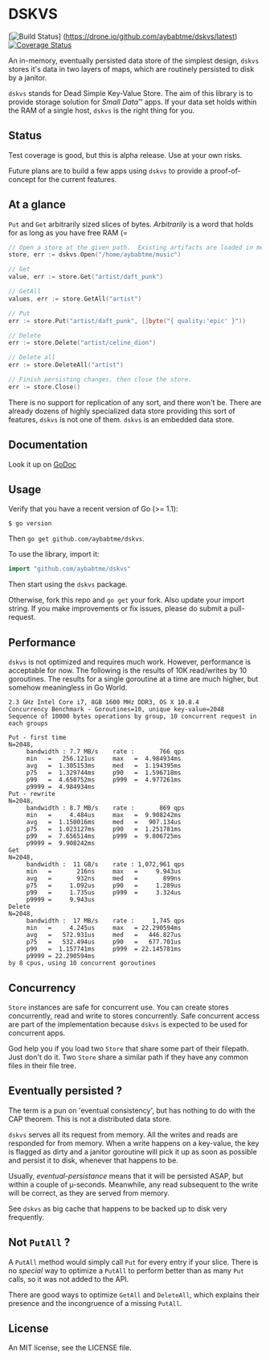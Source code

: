 # DSKVS

[![Build Status](https://drone.io/github.com/aybabtme/dskvs/status.png)]
(https://drone.io/github.com/aybabtme/dskvs/latest)
[![Coverage
Status](https://coveralls.io/repos/aybabtme/dskvs/badge.png?branch=master)](https://coveralls.io/r/aybabtme/dskvs?branch=master)

An in-memory, eventually persisted data store of the simplest design, `dskvs`
stores it's data in two layers of maps, which are routinely persisted to disk
by a janitor.

`dskvs` stands for Dead Simple Key-Value Store.  The aim of this library is to
provide storage solution for _Small Data_™ apps.  If your data set holds within
the RAM of a single host, `dskvs` is the right thing for you.

## Status
Test coverage is good, but this is alpha release. Use at your own risks.

Future plans are to build a few apps using `dskvs` to provide a proof-of-concept
for the current features.

## At a glance
`Put` and `Get` arbitrarily sized slices of bytes.  _Arbitrarily_ is a word that
holds for as long as you have free RAM (=

```go
// Open a store at the given path.  Existing artifacts are loaded in memory
store, err := dskvs.Open("/home/aybabtme/music")

// Get
value, err := store.Get("artist/daft_punk")

// GetAll
values, err := store.GetAll("artist")

// Put
err := store.Put("artist/daft_punk", []byte("{ quality:'epic' }"))

// Delete
err := store.Delete("artist/celine_dion")

// Delete all
err := store.DeleteAll("artist")

// Finish persisting changes, then close the store.
err := store.Close()
```

There is no support for replication of any sort, and there won't be. There are already
dozens of highly specialized data store providing this sort of features,
`dskvs` is not one of them. `dskvs` is an embedded data store.

## Documentation

Look it up on [GoDoc](http://godoc.org/github.com/aybabtme/dskvs)

## Usage

Verify that you have a recent version of Go (>= 1.1):

```
$ go version
```

Then `go get github.com/aybabtme/dskvs`.

To use the library, import it:
```go
import "github.com/aybabtme/dskvs"
```
Then start using the `dskvs` package.

Otherwise, fork this repo and `go get` your fork.  Also update your import
string.  If you make improvements or fix issues, please do submit a
pull-request.

## Performance

`dskvs` is not optimized and requires much work.  However, performance is
acceptable for now.  The following is the results of 10K read/writes by 10
goroutines.  The results for a single goroutine at a time are much higher,
but somehow meaningless in Go World.
```
2.3 GHz Intel Core i7, 8GB 1600 MHz DDR3, OS X 10.8.4
Concurrency Benchmark - Goroutines=10, unique key-value=2048
Sequence of 10000 bytes operations by group, 10 concurrent request in each groups

Put - first time
N=2048,
	 bandwidth : 7.7 MB/s	 rate :       766 qps
	 min   =   256.121us	 max   =  4.984934ms
	 avg   =  1.305153ms	 med   =  1.194395ms
	 p75   =  1.329744ms	 p90   =  1.596718ms
	 p99   =  4.650752ms	 p999  =  4.977261ms
	 p9999 =  4.984934ms
Put - rewrite
N=2048,
	 bandwidth : 8.7 MB/s	 rate :       869 qps
	 min   =     4.484us	 max   =  9.908242ms
	 avg   =  1.150016ms	 med   =   907.134us
	 p75   =  1.023127ms	 p90   =  1.251781ms
	 p99   =  7.656514ms	 p999  =  9.806725ms
	 p9999 =  9.908242ms
Get
N=2048,
	 bandwidth :  11 GB/s	 rate : 1,072,961 qps
	 min   =       216ns	 max   =     9.943us
	 avg   =       932ns	 med   =       899ns
	 p75   =     1.092us	 p90   =     1.289us
	 p99   =     1.735us	 p999  =     3.324us
	 p9999 =     9.943us
Delete
N=2048,
	 bandwidth :  17 MB/s	 rate :     1,745 qps
	 min   =     4.245us	 max   = 22.290594ms
	 avg   =   572.931us	 med   =   446.827us
	 p75   =   532.494us	 p90   =   677.701us
	 p99   =  1.157741ms	 p999  = 22.145781ms
	 p9999 = 22.290594ms
by 8 cpus, using 10 concurrent goroutines

```


## Concurrency
`Store` instances are safe for concurrent use.  You can create stores
concurrently, read and write to stores concurrently.  Safe concurrent access
are part of the implementation because `dskvs` is expected to be used for
concurrent apps.

God help you if you load two `Store` that share some part of their filepath.
Just don't do it.  Two `Store` share a similar path if they have any common files
in their file tree.

## Eventually persisted ?
The term is a pun on 'eventual consistency', but has nothing to do with the
CAP theorem.  This is not a distributed data store.

`dskvs` serves all its request from memory.  All the writes and reads are
responded for from memory.  When a write happens on a key-value, the key is
flagged as dirty and a janitor goroutine will pick it up as soon as possible
and persist it to disk, whenever that happens to be.

Usually, _eventual-persistance_ means that it will be persisted ASAP, but
within a couple of µ-seconds.  Meanwhile, any read subsequent to the write
will be correct, as they are served from memory.

See `dskvs` as big cache that happens to be backed up to disk very frequently.

## Not `PutAll` ?
A `PutAll` method would simply call `Put` for every entry if your slice.  There
is no _special_ way to optimize a `PutAll` to perform better than as many `Put`
calls, so it was not added to the API.

There are good ways to optimize `GetAll` and `DeleteAll`, which explains their
presence and the incongruence of a missing `PutAll`.

## License

An MIT license, see the LICENSE file.
